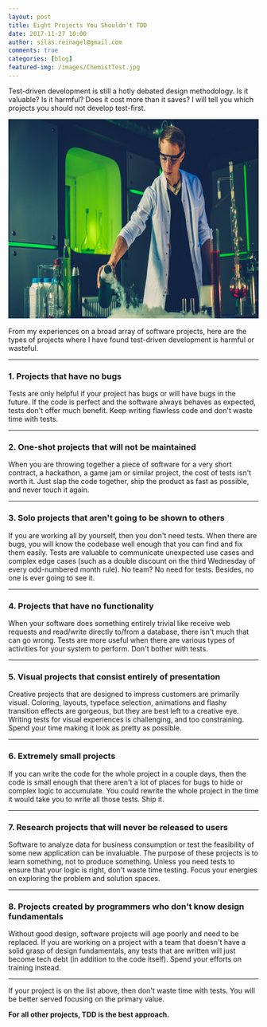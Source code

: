 ```yaml
---
layout: post
title: Eight Projects You Shouldn't TDD
date: 2017-11-27 10:00
author: silas.reinagel@gmail.com
comments: true
categories: [blog]
featured-img: /images/ChemistTest.jpg
---
```


Test-driven development is still a hotly debated design methodology. Is it valuable? Is it harmful? Does it cost more than it saves? I will tell you which projects you should not develop test-first. 

<img src="/images/ChemistTest.jpg" alt="Should I Test This?" width="700" height="400" class="aligncenter size-full" />

From my experiences on a broad array of software projects, here are the types of projects where I have found test-driven development is harmful or wasteful. 

----

### 1. Projects that have no bugs

Tests are only helpful if your project has bugs or will have bugs in the future. If the code is perfect and the software always behaves as expected, tests don't offer much benefit. Keep writing flawless code and don't waste time with tests. 

----

### 2. One-shot projects that will not be maintained

When you are throwing together a piece of software for a very short contract, a hackathon, a game jam or similar project, the cost of tests isn't worth it. Just slap the code together, ship the product as fast as possible, and never touch it again. 

----

### 3. Solo projects that aren't going to be shown to others

If you are working all by yourself, then you don't need tests. When there are bugs, you will know the codebase well enough that you can find and fix them easily. Tests are valuable to communicate unexpected use cases and complex edge cases (such as a double discount on the third Wednesday of every odd-numbered month rule). No team? No need for tests. Besides, no one is ever going to see it. 

----

### 4. Projects that have no functionality

When your software does something entirely trivial like receive web requests and read/write directly to/from a database, there isn't much that can go wrong. Tests are more useful when there are various types of activities for your system to perform. Don't bother with tests. 

----

### 5. Visual projects that consist entirely of presentation

Creative projects that are designed to impress customers are primarily visual. Coloring, layouts, typeface selection, animations and flashy transition effects are gorgeous, but they are best left to a creative eye. Writing tests for visual experiences is challenging, and too constraining. Spend your time making it look as pretty as possible. 

----

### 6. Extremely small projects

If you can write the code for the whole project in a couple days, then the code is small enough that there aren't a lot of places for bugs to hide or complex logic to accumulate. You could rewrite the whole project in the time it would take you to write all those tests. Ship it. 

----

### 7. Research projects that will never be released to users

Software to analyze data for business consumption or test the feasibility of some new application can be invaluable. The purpose of these projects is to learn something, not to produce something. Unless you need tests to ensure that your logic is right, don't waste time testing. Focus your energies on exploring the problem and solution spaces.

----

### 8. Projects created by programmers who don't know design fundamentals

Without good design, software projects will age poorly and need to be replaced. If you are working on a project with a team that doesn't have a solid grasp of design fundamentals, any tests that are written will just become tech debt (in addition to the code itself). Spend your efforts on training instead. 

----

If your project is on the list above, then don't waste time with tests. You will be better served focusing on the primary value. 

**For all other projects, TDD is the best approach.** 

